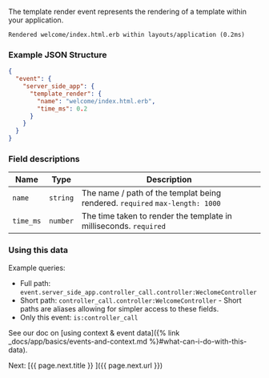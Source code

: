 The template render event represents the rendering of a template within your application.

```
Rendered welcome/index.html.erb within layouts/application (0.2ms)
```


### Example JSON Structure

```json
{
  "event": {
    "server_side_app": {
      "template_render": {
        "name": "welcome/index.html.erb",
        "time_ms": 0.2
      }
    }
  }
}
```


### Field descriptions

Name | Type | Description
-----|------|------------
`name` | `string` | The name / path of the templat being rendered. `required` `max-length: 1000`
`time_ms` | `number` | The time taken to render the template in milliseconds. `required`


### Using this data

Example queries:

* Full path: `event.server_side_app.controller_call.controller:WeclomeController`
* Short path: `controller_call.controller:WelcomeController` - Short paths are aliases allowing for simpler access to these fields.
* Only this event: `is:controller_call`

See our doc on [using context & event data]({% link _docs/app/basics/events-and-context.md %}#what-can-i-do-with-this-data).


<div class="next">
  Next: [{{ page.next.title }} <i class="fa fa-arrow-circle-right" aria-hidden="true"></i>]({{ page.next.url }})
</div>
